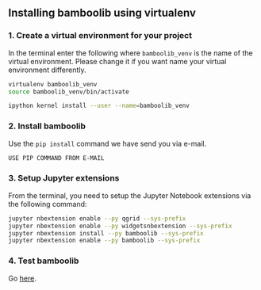 ## Installing bamboolib using virtualenv

### 1. Create a virtual environment for your project

In the terminal enter the following where `bamboolib_venv` is the name of the virtual environment. Please change it if you want name your virtual environment differently.

```bash
virtualenv bamboolib_venv
source bamboolib_venv/bin/activate

ipython kernel install --user --name=bamboolib_venv
```

### 2. Install bamboolib

Use the `pip install` command we have send you via e-mail.

```bash
USE PIP COMMAND FROM E-MAIL
```

### 3. Setup Jupyter extensions

From the terminal, you need to setup the Jupyter Notebook extensions via the following command:

```bash
jupyter nbextension enable --py qgrid --sys-prefix
jupyter nbextension enable --py widgetsnbextension --sys-prefix
jupyter nbextension install --py bamboolib --sys-prefix
jupyter nbextension enable --py bamboolib --sys-prefix
```

### 4. Test bamboolib

Go [here](https://github.com/tkrabel/bamboolib/blob/master/installation/bamboolib_test_run/with_virtual_environment.md#test-the-library).
